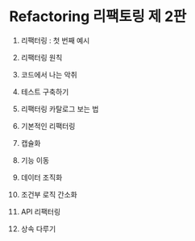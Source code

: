 # Refactoring 리팩토링 제 2판

1. 리팩터링 : 첫 번째 예시

2. 리팩터링 원칙

3. 코드에서 나는 악취

4. 테스트 구축하기

5. 리팩터링 카탈로그 보는 법

6. 기본적인 리팩터링

7. 캡슐화

8. 기능 이동

9. 데이터 조직화

10. 조건부 로직 간소화

11. API 리팩터링

12. 상속 다루기

